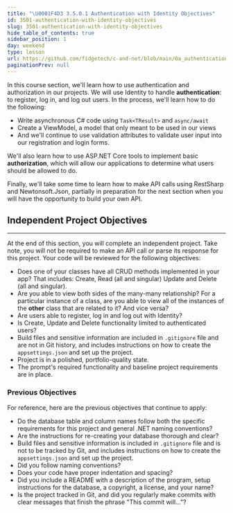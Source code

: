 ```yaml
---
title: "\U0001F4D3 3.5.0.1 Authentication with Identity Objectives"
id: 3501-authentication-with-identity-objectives
slug: 3501-authentication-with-identity-objectives
hide_table_of_contents: true
sidebar_position: 1
day: weekend
type: lesson
url: https://github.com/fidgetech/c-and-net/blob/main/0a_authentication_with_identity_objectives.md
paginationPrev: null
---
```


In this course section, we'll learn how to use authentication and authorization in our projects. We will use Identity to handle **authentication**: to register, log in, and log out users. In the process, we'll learn how to do the following:

* Write asynchronous C# code using `Task<TResult>` and `async/await`
* Create a ViewModel, a model that only meant to be used in our views
* And we'll continue to use validation attributes to validate user input into our registration and login forms. 

We'll also learn how to use ASP.NET Core tools to implement basic **authorization**, which will allow our applications to determine what users should be allowed to do.

Finally, we'll take some time to learn how to make API calls using RestSharp and Newtonsoft.Json, partially in preparation for the next section when you will have the opportunity to build your own API.

## Independent Project Objectives
---

At the end of this section, you will complete an independent project. Take note, you will not be required to make an API call or parse its response for this project. Your code will be reviewed for the following objectives:

* Does one of your classes have all CRUD methods implemented in your app? That includes: Create, Read (all and singular) Update and Delete (all and singular).
* Are you able to view both sides of the many-many relationship? For a particular instance of a class, are you able to view all of the instances of the **other** class that are related to it? And vice versa?
* Are users able to register, log in and log out with Identity?
* Is Create, Update and Delete functionality limited to authenticated users?
* Build files and sensitive information are included in `.gitignore` file and are not in Git history, and includes instructions on how to create the `appsettings.json` and set up the project.
* Project is in a polished, portfolio-quality state.
* The prompt's required functionality and baseline project requirements are in place.

### Previous Objectives

For reference, here are the previous objectives that continue to apply:

* Do the database table and column names follow both the specific requirements for this project and general .NET naming conventions?
* Are the instructions for re-creating your database thorough and clear?
* Build files and sensitive information is included in `.gitignore` file and is not to be tracked by Git, and includes instructions on how to create the `appsettings.json` and set up the project.
* Did you follow naming conventions?
* Does your code have proper indentation and spacing?
* Did you include a README with a description of the program, setup instructions for the database, a copyright, a license, and your name?
* Is the project tracked in Git, and did you regularly make commits with clear messages that finish the phrase "This commit will…"?